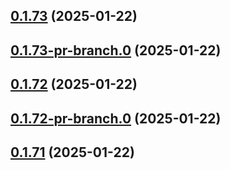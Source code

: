 ## [0.1.73](https://github.com/latha-414/AWS-CICD-web-app/compare/v0.1.73-pr-branch.0...v0.1.73) (2025-01-22)



## [0.1.73-pr-branch.0](https://github.com/latha-414/AWS-CICD-web-app/compare/v0.1.72...v0.1.73-pr-branch.0) (2025-01-22)



## [0.1.72](https://github.com/latha-414/AWS-CICD-web-app/compare/v0.1.72-pr-branch.0...v0.1.72) (2025-01-22)



## [0.1.72-pr-branch.0](https://github.com/latha-414/AWS-CICD-web-app/compare/v0.1.71...v0.1.72-pr-branch.0) (2025-01-22)



## [0.1.71](https://github.com/latha-414/AWS-CICD-web-app/compare/v0.1.71-pr-branch.0...v0.1.71) (2025-01-22)



